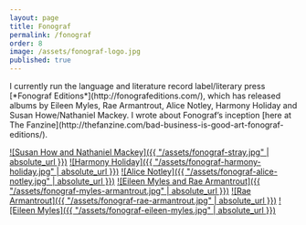 ```yaml
---
layout: page
title: Fonograf
permalink: /fonograf
order: 8
image: /assets/fonograf-logo.jpg
published: true
---
```

<span>
  I currently run the language and literature record label/literary press [*Fonograf Editions*](http://fonografeditions.com/), which has released albums by Eileen Myles, Rae Armantrout, Alice Notley, Harmony Holiday and Susan Howe/Nathaniel Mackey. I wrote about Fonograf’s inception [here at The Fanzine](http://thefanzine.com/bad-business-is-good-art-fonograf-editions/).
</span>

[![Susan How and Nathaniel Mackey]({{ "/assets/fonograf-stray.jpg" | absolute_url }})](http://fonografeditions.com/catalog/stray-a-graphic-tone/)
[![Harmony Holiday]({{ "/assets/fonograf-harmony-holiday.jpg" | absolute_url }})](http://fonografeditions.com/product/fono4-harmony-holiday-the-black-saint-and-the-sinnerman/)
[![Alice Notley]({{ "/assets/fonograf-alice-notley.jpg" | absolute_url }})](http://fonografeditions.com/product/fono3-alice-notley-live-in-seattle/)
[![Eileen Myles and Rae Armantrout]({{ "/assets/fonograf-myles-armantrout.jpg" | absolute_url }})](http://fonografeditions.com/product/conflation-alohairish-trees-autographed-copies/)
[![Rae Armantrout]({{ "/assets/fonograf-rae-armantrout.jpg" | absolute_url }})](http://fonografeditions.com/product/f0n02-rae-armantrout-conflation/)
[![Eileen Myles]({{ "/assets/fonograf-eileen-myles.jpg" | absolute_url }})](http://fonografeditions.com/product/aloha-irish-trees/)
